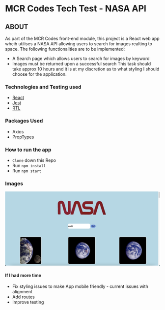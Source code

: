 # MCR Codes Tech Test - NASA API 

## ABOUT

As part of the MCR Codes front-end module, this project is a React web app whcih utilises a NASA API allowing users to search for images realting to space. The following functionalities are to be implemented:
+ A Search page which allows users to search for images by keyword
+ Images must be returned upon a successful search
This task should take approx 10 hours and it is at my discretion as to what styling I should choose for the application.

### Technologies and Testing used

+ [React](https://reactjs.org/)
+ [Jest](https://jestjs.io/)
+ [RTL](https://testing-library.com/docs/react-testing-library/intro/)

### Packages Used 

+ Axios
+ PropTypes

### How to run the app

+ ```Clone``` down this Repo
+ Run ```npm install```
+ Run ```npm start```

### Images

![Main Page](/public/desktop.png)

#### If I had more time

+ Fix styling issues to make App mobile friendly - current issues with alignment
+ Add routes
+ Improve testing
